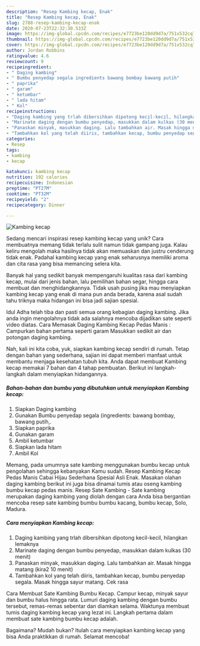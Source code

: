 ```yaml
---
description: "Resep Kambing kecap, Enak"
title: "Resep Kambing kecap, Enak"
slug: 2788-resep-kambing-kecap-enak
date: 2020-07-23T22:32:30.533Z
image: https://img-global.cpcdn.com/recipes/e7723be120dd9d7a/751x532cq70/kambing-kecap-foto-resep-utama.jpg
thumbnail: https://img-global.cpcdn.com/recipes/e7723be120dd9d7a/751x532cq70/kambing-kecap-foto-resep-utama.jpg
cover: https://img-global.cpcdn.com/recipes/e7723be120dd9d7a/751x532cq70/kambing-kecap-foto-resep-utama.jpg
author: Jordan Robbins
ratingvalue: 4.6
reviewcount: 9
recipeingredient:
- " Daging kambing"
- " Bumbu penyedap segala ingredients bawang bombay bawang putih"
- " paprika"
- " garam"
- " ketumbar"
- " lada hitam"
- " Kol"
recipeinstructions:
- "Daging kambing yang trlah dibersihkan dipotong kecil-kecil, hilangkan lemaknya"
- "Marinate daging dengan bumbu penyedap, masukkan dalam kulkas (30 menit)"
- "Panaskan minyak, masukkan daging. Lalu tambahkan air. Masak hingga matang (kira2 10 menit)"
- "Tambahkan kol yang telah diiris, tambahkan kecap, bumbu penyedap segala. Masak hingga sayur matang. Cek rasa"
categories:
- Resep
tags:
- kambing
- kecap

katakunci: kambing kecap 
nutrition: 192 calories
recipecuisine: Indonesian
preptime: "PT27M"
cooktime: "PT32M"
recipeyield: "2"
recipecategory: Dinner

---
```



![Kambing kecap](https://img-global.cpcdn.com/recipes/e7723be120dd9d7a/751x532cq70/kambing-kecap-foto-resep-utama.jpg)

Sedang mencari inspirasi resep kambing kecap yang unik? Cara membuatnya memang tidak terlalu sulit namun tidak gampang juga. Kalau keliru mengolah maka hasilnya tidak akan memuaskan dan justru cenderung tidak enak. Padahal kambing kecap yang enak seharusnya memiliki aroma dan cita rasa yang bisa memancing selera kita.

Banyak hal yang sedikit banyak mempengaruhi kualitas rasa dari kambing kecap, mulai dari jenis bahan, lalu pemilihan bahan segar, hingga cara membuat dan menghidangkannya. Tidak usah pusing jika mau menyiapkan kambing kecap yang enak di mana pun anda berada, karena asal sudah tahu triknya maka hidangan ini bisa jadi sajian spesial.

Idul Adha telah tiba dan pasti semua orang kebagian daging kambing. Jika anda ingin mengolahnya tidak ada salahnya mencoba dijadikan sate seperti video diatas. Cara Memasak Daging Kambing Kecap Pedas Manis : Campurkan bahan pertama seperti garam Masukkan sedikit air dan potongan daging kambing.


Nah, kali ini kita coba, yuk, siapkan kambing kecap sendiri di rumah. Tetap dengan bahan yang sederhana, sajian ini dapat memberi manfaat untuk membantu menjaga kesehatan tubuh kita. Anda dapat membuat Kambing kecap memakai 7 bahan dan 4 tahap pembuatan. Berikut ini langkah-langkah dalam menyiapkan hidangannya.

<!--inarticleads1-->

##### Bahan-bahan dan bumbu yang dibutuhkan untuk menyiapkan Kambing kecap:

1. Siapkan  Daging kambing
1. Gunakan  Bumbu penyedap segala (ingredients: bawang bombay, bawang putih,.
1. Siapkan  paprika
1. Gunakan  garam
1. Ambil  ketumbar
1. Siapkan  lada hitam
1. Ambil  Kol


Memang, pada umumnya sate kambing menggunakan bumbu kecap untuk pengolahan sehingga kebanyakan Kamu sudah. Resep Kambing Kecap Pedas Manis Cabai Hijau Sederhana Spesial Asli Enak. Masakan olahan daging kambing berikut ini juga bisa dinamai tumis atau oseng kambing bumbu kecap pedas manis. Resep Sate Kambing - Sate kambing merupakan daging kambing yang diolah dengan cara Anda bisa bergantian mencoba resep sate kambing bumbu bumbu kacang, bumbu kecap, Solo, Madura. 

<!--inarticleads2-->

##### Cara menyiapkan Kambing kecap:

1. Daging kambing yang trlah dibersihkan dipotong kecil-kecil, hilangkan lemaknya
1. Marinate daging dengan bumbu penyedap, masukkan dalam kulkas (30 menit)
1. Panaskan minyak, masukkan daging. Lalu tambahkan air. Masak hingga matang (kira2 10 menit)
1. Tambahkan kol yang telah diiris, tambahkan kecap, bumbu penyedap segala. Masak hingga sayur matang. Cek rasa


Cara Membuat Sate Kambing Bumbu Kecap. Campur kecap, minyak sayur dan bumbu halus hingga rata. Lumuri daging kambing dengan bumbu tersebut, remas-remas sebentar dan diamkan selama. Waktunya membuat tumis daging kambing kecap yang lezat ini. Langkah pertama dalam membuat sate kambing bumbu kecap adalah. 

Bagaimana? Mudah bukan? Itulah cara menyiapkan kambing kecap yang bisa Anda praktikkan di rumah. Selamat mencoba!
